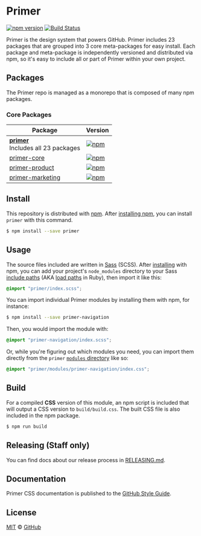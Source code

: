 # Primer

[![npm version](https://img.shields.io/npm/v/primer.svg)](https://www.npmjs.org/package/primer)
[![Build Status](https://travis-ci.org/primer/primer.svg?branch=master)](https://travis-ci.org/primer/primer)

Primer is the design system that powers GitHub. Primer includes 23 packages that are grouped into 3 core meta-packages for easy install. Each package and meta-package is independently versioned and distributed via npm, so it's easy to include all or part of Primer within your own project.

## Packages

The Primer repo is managed as a monorepo that is composed of many npm packages.

### Core Packages

| Package | Version |
|---|---|
| **[primer](/modules/primer)** <br />Includes all 23 packages | [![npm](https://img.shields.io/npm/v/primer.svg)](https://www.npmjs.com/package/primer) |
| [primer-core](/modules/primer-core) | [![npm](https://img.shields.io/npm/v/primer-core.svg)](https://www.npmjs.com/package/primer-core) |
| [primer-product](/modules/primer-product) |  [![npm](https://img.shields.io/npm/v/primer-product.svg)](https://www.npmjs.com/package/primer-product) |
| [primer-marketing](/modules/primer-marketing) | [![npm](https://img.shields.io/npm/v/primer-marketing.svg)](https://www.npmjs.com/package/primer-marketing) |

## Install

This repository is distributed with [npm][npm]. After [installing npm][install-npm], you can install `primer` with this command.

```sh
$ npm install --save primer
```

## Usage

The source files included are written in [Sass][sass] (SCSS). After [installing](#install) with npm, you can add your project's `node_modules` directory to your Sass [include paths](https://github.com/sass/node-sass#includepaths) (AKA [load paths](http://technology.customink.com/blog/2014/10/09/understanding-and-using-sass-load-paths/) in Ruby), then import it like this:

```scss
@import "primer/index.scss";
```

You can import individual Primer modules by installing them with npm, for instance:

```sh
$ npm install --save primer-navigation
```

Then, you would import the module with:

```scss
@import "primer-navigation/index.scss";
```

Or, while you're figuring out which modules you need, you can import them directly from the `primer` [`modules` directory](./modules) like so:

```scss
@import "primer/modules/primer-navigation/index.css";
```


## Build

For a compiled **CSS** version of this module, an npm script is included that will output a CSS version to `build/build.css`. The built CSS file is also included in the npm package.

```sh
$ npm run build
```

## Releasing (Staff only)

You can find docs about our release process in [RELEASING.md](./RELEASING.md).

## Documentation

Primer CSS documentation is published to the [GitHub Style Guide](https://styleguide.github.com/primer/).

## License

[MIT](./LICENSE) &copy; [GitHub](https://github.com/)

[primer]: https://github.com/primer/primer
[npm]: https://www.npmjs.com/
[install-npm]: https://docs.npmjs.com/getting-started/installing-node
[sass]: http://sass-lang.com/
